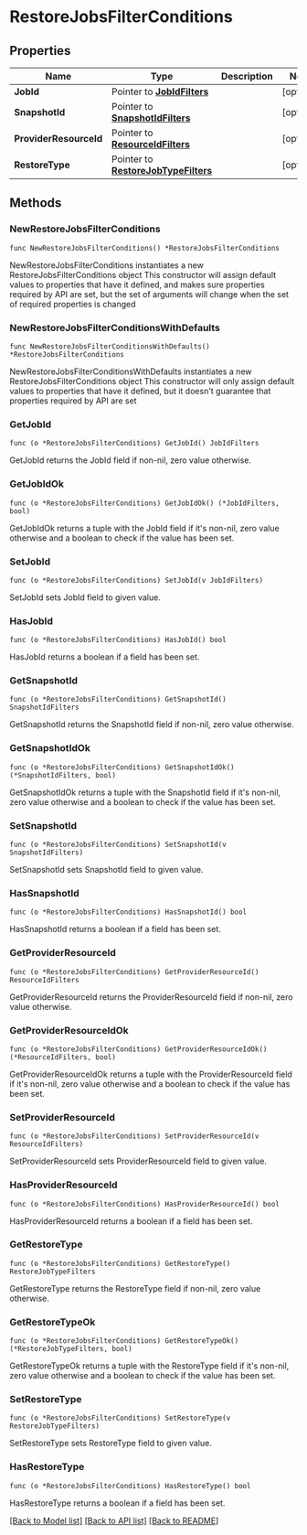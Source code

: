 # RestoreJobsFilterConditions

## Properties

Name | Type | Description | Notes
------------ | ------------- | ------------- | -------------
**JobId** | Pointer to [**JobIdFilters**](JobIdFilters.md) |  | [optional] 
**SnapshotId** | Pointer to [**SnapshotIdFilters**](SnapshotIdFilters.md) |  | [optional] 
**ProviderResourceId** | Pointer to [**ResourceIdFilters**](ResourceIdFilters.md) |  | [optional] 
**RestoreType** | Pointer to [**RestoreJobTypeFilters**](RestoreJobTypeFilters.md) |  | [optional] 

## Methods

### NewRestoreJobsFilterConditions

`func NewRestoreJobsFilterConditions() *RestoreJobsFilterConditions`

NewRestoreJobsFilterConditions instantiates a new RestoreJobsFilterConditions object
This constructor will assign default values to properties that have it defined,
and makes sure properties required by API are set, but the set of arguments
will change when the set of required properties is changed

### NewRestoreJobsFilterConditionsWithDefaults

`func NewRestoreJobsFilterConditionsWithDefaults() *RestoreJobsFilterConditions`

NewRestoreJobsFilterConditionsWithDefaults instantiates a new RestoreJobsFilterConditions object
This constructor will only assign default values to properties that have it defined,
but it doesn't guarantee that properties required by API are set

### GetJobId

`func (o *RestoreJobsFilterConditions) GetJobId() JobIdFilters`

GetJobId returns the JobId field if non-nil, zero value otherwise.

### GetJobIdOk

`func (o *RestoreJobsFilterConditions) GetJobIdOk() (*JobIdFilters, bool)`

GetJobIdOk returns a tuple with the JobId field if it's non-nil, zero value otherwise
and a boolean to check if the value has been set.

### SetJobId

`func (o *RestoreJobsFilterConditions) SetJobId(v JobIdFilters)`

SetJobId sets JobId field to given value.

### HasJobId

`func (o *RestoreJobsFilterConditions) HasJobId() bool`

HasJobId returns a boolean if a field has been set.

### GetSnapshotId

`func (o *RestoreJobsFilterConditions) GetSnapshotId() SnapshotIdFilters`

GetSnapshotId returns the SnapshotId field if non-nil, zero value otherwise.

### GetSnapshotIdOk

`func (o *RestoreJobsFilterConditions) GetSnapshotIdOk() (*SnapshotIdFilters, bool)`

GetSnapshotIdOk returns a tuple with the SnapshotId field if it's non-nil, zero value otherwise
and a boolean to check if the value has been set.

### SetSnapshotId

`func (o *RestoreJobsFilterConditions) SetSnapshotId(v SnapshotIdFilters)`

SetSnapshotId sets SnapshotId field to given value.

### HasSnapshotId

`func (o *RestoreJobsFilterConditions) HasSnapshotId() bool`

HasSnapshotId returns a boolean if a field has been set.

### GetProviderResourceId

`func (o *RestoreJobsFilterConditions) GetProviderResourceId() ResourceIdFilters`

GetProviderResourceId returns the ProviderResourceId field if non-nil, zero value otherwise.

### GetProviderResourceIdOk

`func (o *RestoreJobsFilterConditions) GetProviderResourceIdOk() (*ResourceIdFilters, bool)`

GetProviderResourceIdOk returns a tuple with the ProviderResourceId field if it's non-nil, zero value otherwise
and a boolean to check if the value has been set.

### SetProviderResourceId

`func (o *RestoreJobsFilterConditions) SetProviderResourceId(v ResourceIdFilters)`

SetProviderResourceId sets ProviderResourceId field to given value.

### HasProviderResourceId

`func (o *RestoreJobsFilterConditions) HasProviderResourceId() bool`

HasProviderResourceId returns a boolean if a field has been set.

### GetRestoreType

`func (o *RestoreJobsFilterConditions) GetRestoreType() RestoreJobTypeFilters`

GetRestoreType returns the RestoreType field if non-nil, zero value otherwise.

### GetRestoreTypeOk

`func (o *RestoreJobsFilterConditions) GetRestoreTypeOk() (*RestoreJobTypeFilters, bool)`

GetRestoreTypeOk returns a tuple with the RestoreType field if it's non-nil, zero value otherwise
and a boolean to check if the value has been set.

### SetRestoreType

`func (o *RestoreJobsFilterConditions) SetRestoreType(v RestoreJobTypeFilters)`

SetRestoreType sets RestoreType field to given value.

### HasRestoreType

`func (o *RestoreJobsFilterConditions) HasRestoreType() bool`

HasRestoreType returns a boolean if a field has been set.


[[Back to Model list]](../README.md#documentation-for-models) [[Back to API list]](../README.md#documentation-for-api-endpoints) [[Back to README]](../README.md)


